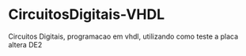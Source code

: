 # CircuitosDigitais-VHDL
Circuitos Digitais, programacao em vhdl, utilizando como teste a placa altera DE2
